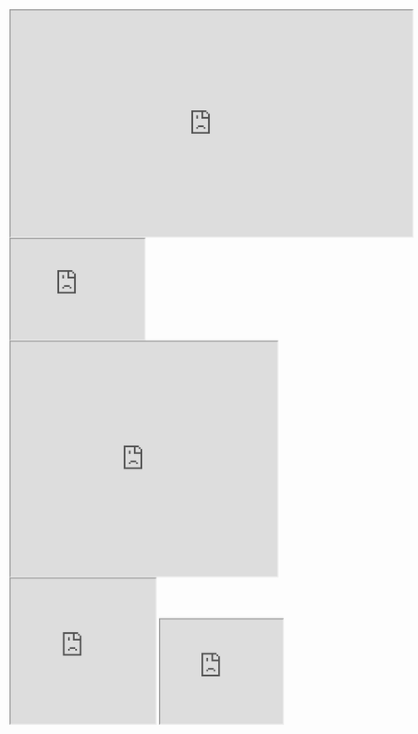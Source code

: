 <html>
    <title></title>
        <body>
            <iframe width="720" height="405" src="https://thumbs.gfycat.com/SlushyCaringItalianbrownbear-size_restricted.gif"></iframe>
            <iframe width="240" height="180" src="https://pl.vichan.net/h/src/608a5f685b29a.vichan-0.gif"></iframe>
            <iframe width="478" height="420" src="https://www.wykop.pl/cdn/c3201142/comment_1592380826Zp72NvhumOeTpkGwFoN0xW.gif"></iframe>
            <iframe  width="260" height="260" src="https://static.truckersmp.com/images/vtc/logo/27861.1604397358.jpg"></iframe>
            <iframe width="220" height="187" src="https://c.tenor.com/eE9nWr4lpdgAAAAM/cenzopapa-papaj.gif"></iframe>
       </body>
</html>
